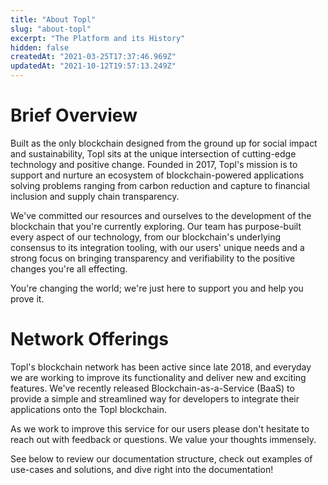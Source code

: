 ```yaml
---
title: "About Topl"
slug: "about-topl"
excerpt: "The Platform and its History"
hidden: false
createdAt: "2021-03-25T17:37:46.969Z"
updatedAt: "2021-10-12T19:57:13.249Z"
---
```

# Brief Overview

Built as the only blockchain designed from the ground up for social impact and sustainability, Topl sits at the unique intersection of cutting-edge technology and positive change. Founded in 2017, Topl's mission is to support and nurture an ecosystem of blockchain-powered applications solving problems ranging from carbon reduction and capture to financial inclusion and supply chain transparency.

We've committed our resources and ourselves to the development of the blockchain that you're currently exploring. Our team has purpose-built every aspect of our technology, from our blockchain's underlying consensus to its integration tooling, with our users' unique needs and a strong focus on bringing transparency and verifiability to the positive changes you're all effecting.

You're changing the world; we're just here to support you and help you prove it.

# Network Offerings
Topl's blockchain network has been active since late 2018, and everyday we are working to improve its functionality and deliver new and exciting features. We've recently released Blockchain-as-a-Service (BaaS) to provide a simple and streamlined way for developers to integrate their applications onto the Topl blockchain.

As we work to improve this service for our users please don't hesitate to reach out with feedback or questions. We value your thoughts immensely.

See below to review our documentation structure, check out examples of use-cases and solutions, and dive right into the documentation!